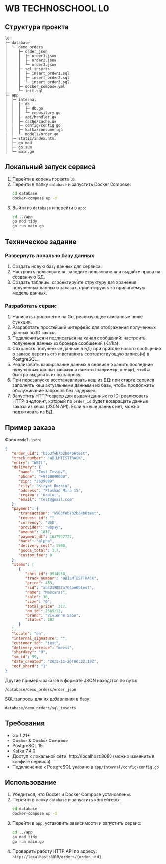 # WB TECHNOSCHOOL L0

## Структура проекта

```
l0
├─ database
│  └─ demo_orders
│     ├─ order_json
│     │  ├─ order1.json
│     │  ├─ order2.json
│     │  └─ order3.json
│     ├─ sql_inserts
│     │  ├─ insert_order1.sql
│     │  ├─ insert_order2.sql
│     │  └─ insert_order3.sql
│     ├─ docker_compose.yml
│     └─ init.sql
├─ app
│  ├─ internal
│  │  ├─ db
│  │  │  ├─ db.go
│  │  │  └─ repository.go
│  │  ├─ api/handler.go
│  │  ├─ cache/cache.go
│  │  ├─ config/config.go
│  │  ├─ kafka/consumer.go
|  │  └─ models/order.go
│  ├─ static/index.html
│  ├─ go.mod
│  ├─ go.sum
│  └─ main.go
```

## Локальный запуск сервиса

1. Перейти в корень проекта `l0`.
2. Перейти в папку `database` и запустить Docker Compose:
   ```bash
   cd database
   docker-compose up -d
   ```
3. Выйти из `database` и перейти в `app`:
   ```bash
   cd ../app
   go mod tidy
   go run main.go
   ```

## Техническое задание

### Развернуть локально базу данных
1) Создать новую базу данных для сервиса.
2) Настроить пользователя: заведите пользователя и выдайте права на созданную БД.
3) Создать таблицы: спроектируйте структуру для хранения полученных данных о заказах, ориентируясь на прилагаемую модель данных.

### Разработать сервис
1) Написать приложение на Go, реализующее описанные ниже функции.
2) Разработать простейший интерфейс для отображения полученных данных по ID заказа.
3) Подключиться и подписаться на канал сообщений: настроить получение данных из брокера сообщений (Kafka).
4) Сохранять полученные данные в БД: при приходе нового сообщения о заказе парсить его и вставлять соответствующую запись(и) в PostgreSQL.
5) Реализовать кэширование данных в сервисе: хранить последние полученные данные заказов в памяти (например, в map), чтобы быстро выдавать их по запросу.
6) При перезапуске восстанавливать кеш из БД: при старте сервиса заполнять кеш актуальными данными из базы, чтобы продолжить обслуживание запросов без задержек.
7) Запустить HTTP-сервер для выдачи данных по ID: реализовать HTTP-эндпоинт, который по `order_id` будет возвращать данные заказа из кеша (JSON API). Если в кеше данных нет, можно подтягивать из БД.

## Пример заказа

Файл `model.json`:

```json
{
   "order_uid": "b563feb7b2b84b6test",
   "track_number": "WBILMTESTTRACK",
   "entry": "WBIL",
   "delivery": {
      "name": "Test Testov",
      "phone": "+9720000000",
      "zip": "2639809",
      "city": "Kiryat Mozkin",
      "address": "Ploshad Mira 15",
      "region": "Kraiot",
      "email": "test@gmail.com"
   },
   "payment": {
      "transaction": "b563feb7b2b84b6test",
      "request_id": "",
      "currency": "USD",
      "provider": "wbpay",
      "amount": 1817,
      "payment_dt": 1637907727,
      "bank": "alpha",
      "delivery_cost": 1500,
      "goods_total": 317,
      "custom_fee": 0
   },
   "items": [
      {
         "chrt_id": 9934930,
         "track_number": "WBILMTESTTRACK",
         "price": 453,
         "rid": "ab4219087a764ae0btest",
         "name": "Mascaras",
         "sale": 30,
         "size": "0",
         "total_price": 317,
         "nm_id": 2389212,
         "brand": "Vivienne Sabo",
         "status": 202
      }
   ],
   "locale": "en",
   "internal_signature": "",
   "customer_id": "test",
   "delivery_service": "meest",
   "shardkey": "9",
   "sm_id": 99,
   "date_created": "2021-11-26T06:22:19Z",
   "oof_shard": "1"
}
```

Другие примеры заказов в формате JSON находятся по пути:
```
/database/demo_orders/order_json
```
SQL-запросы для их добавления в базу:
```
database/demo_orders/sql_inserts
```

## Требования
- Go 1.21+
- Docker & Docker Compose
- PostgreSQL 15
- Kafka 7.4.0
- Доступ к локальной сети: http://localhost:8080 (можно изменить в конфиге сервиса)
- Подключение к PostgreSQL указано в `app/internal/config/config.go`

## Использование

1. Убедиться, что Docker и Docker Compose установлены.
2. Перейти в папку `database` и запустить контейнеры:
   ```bash
   cd database
   docker-compose up -d
   ```
3. Перейти в `app`, установить зависимости и запустить сервис:
   ```bash
   cd ../app
   go mod tidy
   go run main.go
   ```
4. Проверить работу HTTP API по адресу: `http://localhost:8080/orders/{order_uid}`

